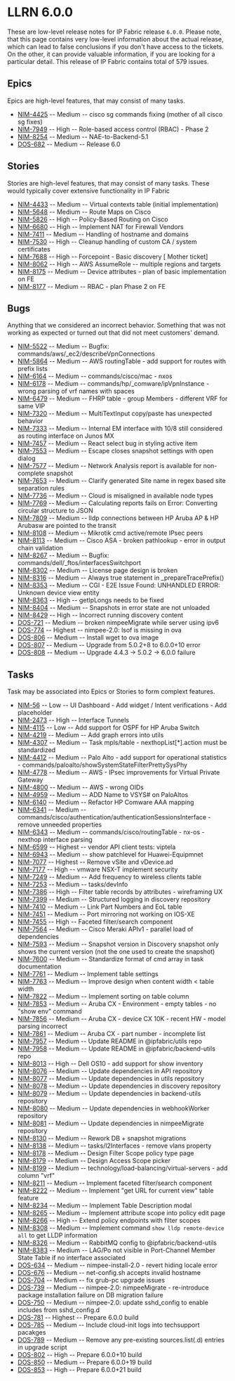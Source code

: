 # LLRN 6.0.0

These are low-level release notes for IP Fabric release `6.0.0`. Please note, that this page contains very low-level information about the actual release, which can lead to false conclusions if you don't have access to the tickets. On the other, it can provide valuable information, if you are looking for a particular detail. This release of IP Fabric contains total of 579 issues.

## Epics

Epics are high-level features, that may consist of many tasks.

- [NIM-4425](https://ipfabric.atlassian.net/browse/NIM-4425) -- Medium -- cisco sg commands fixing (mother of all cisco sg fixes)
- [NIM-7949](https://ipfabric.atlassian.net/browse/NIM-7949) -- High -- Role-based access control (RBAC) - Phase 2
- [NIM-8254](https://ipfabric.atlassian.net/browse/NIM-8254) -- Medium -- NAE-to-Backend-5.1
- [DOS-682](https://ipfabric.atlassian.net/browse/DOS-682) -- Medium -- Release 6.0

## Stories

Stories are high-level features, that may consist of many tasks. These would typically cover extensive functionality in IP Fabric

- [NIM-4433](https://ipfabric.atlassian.net/browse/NIM-4433) -- Medium -- Virtual contexts table (initial implementation)
- [NIM-5648](https://ipfabric.atlassian.net/browse/NIM-5648) -- Medium -- Route Maps on Cisco
- [NIM-5826](https://ipfabric.atlassian.net/browse/NIM-5826) -- High -- Policy-Based Routing on Cisco
- [NIM-6680](https://ipfabric.atlassian.net/browse/NIM-6680) -- High -- Implement NAT for Firewall Vendors
- [NIM-7411](https://ipfabric.atlassian.net/browse/NIM-7411) -- Medium -- Handling of hostname and domains
- [NIM-7530](https://ipfabric.atlassian.net/browse/NIM-7530) -- High -- Cleanup handling of custom CA / system certificates
- [NIM-7688](https://ipfabric.atlassian.net/browse/NIM-7688) -- High -- Forcepoint - Basic discovery [ Mother ticket]
- [NIM-8062](https://ipfabric.atlassian.net/browse/NIM-8062) -- High -- AWS AssumeRole -- multiple regions and targets
- [NIM-8175](https://ipfabric.atlassian.net/browse/NIM-8175) -- Medium -- Device attributes - plan of basic implementation on FE
- [NIM-8177](https://ipfabric.atlassian.net/browse/NIM-8177) -- Medium -- RBAC - plan Phase 2 on FE

## Bugs

Anything that we considered an incorrect behavior. Something that was not working as expected or turned out that did not meet customers' demand.

- [NIM-5522](https://ipfabric.atlassian.net/browse/NIM-5522) -- Medium -- Bugfix: commands/aws/_ec2/describeVpnConnections
- [NIM-5864](https://ipfabric.atlassian.net/browse/NIM-5864) -- Medium -- AWS routingTable - add support for routes with prefix lists
- [NIM-6164](https://ipfabric.atlassian.net/browse/NIM-6164) -- Medium -- commands/cisco/mac - nxos
- [NIM-6178](https://ipfabric.atlassian.net/browse/NIM-6178) -- Medium -- commands/hp/_comware/ipVpnInstance - wrong parsing of vrf names with spaces
- [NIM-6479](https://ipfabric.atlassian.net/browse/NIM-6479) -- Medium -- FHRP table - group Members - different VRF for same VIP
- [NIM-7320](https://ipfabric.atlassian.net/browse/NIM-7320) -- Medium -- MultiTextInput copy/paste has unexpected behavior
- [NIM-7333](https://ipfabric.atlassian.net/browse/NIM-7333) -- Medium -- Internal EM interface with 10/8 still considered as routing interface on Junos MX
- [NIM-7457](https://ipfabric.atlassian.net/browse/NIM-7457) -- Medium -- React select bug in styling active item
- [NIM-7553](https://ipfabric.atlassian.net/browse/NIM-7553) -- Medium -- Escape closes snapshot settings with open dialog
- [NIM-7577](https://ipfabric.atlassian.net/browse/NIM-7577) -- Medium -- Network Analysis report is available for non-complete snapshot
- [NIM-7653](https://ipfabric.atlassian.net/browse/NIM-7653) -- Medium -- Clarify generated Site name in regex based site separation rules
- [NIM-7736](https://ipfabric.atlassian.net/browse/NIM-7736) -- Medium -- Cloud is misaligned in available node types
- [NIM-7769](https://ipfabric.atlassian.net/browse/NIM-7769) -- Medium -- Calculating reports fails on Error: Converting circular structure to JSON
- [NIM-7809](https://ipfabric.atlassian.net/browse/NIM-7809) -- Medium -- lldp connections between HP Aruba AP & HP Arubasw are pointed to the transit
- [NIM-8108](https://ipfabric.atlassian.net/browse/NIM-8108) -- Medium -- Mikrotik cmd active/remote IPsec peers
- [NIM-8113](https://ipfabric.atlassian.net/browse/NIM-8113) -- Medium -- Cisco ASA - broken pathlookup - error in output chain validation
- [NIM-8267](https://ipfabric.atlassian.net/browse/NIM-8267) -- Medium -- Bugfix: commands/dell/_ftos/interfacesSwitchport
- [NIM-8302](https://ipfabric.atlassian.net/browse/NIM-8302) -- Medium -- License page design is broken
- [NIM-8316](https://ipfabric.atlassian.net/browse/NIM-8316) -- Medium -- Always true statement in _prepareTracePrefix()
- [NIM-8353](https://ipfabric.atlassian.net/browse/NIM-8353) -- Medium -- CGI - E2E Issue Found: UNHANDLED ERROR: Unknown device view entity
- [NIM-8363](https://ipfabric.atlassian.net/browse/NIM-8363) -- High -- getIpLongs needs to be fixed
- [NIM-8404](https://ipfabric.atlassian.net/browse/NIM-8404) -- Medium -- Snapshots in error state are not unloaded
- [NIM-8429](https://ipfabric.atlassian.net/browse/NIM-8429) -- High -- Incorrect running discovery content
- [DOS-721](https://ipfabric.atlassian.net/browse/DOS-721) -- Medium -- broken nimpeeMigrate while server using ipv6
- [DOS-774](https://ipfabric.atlassian.net/browse/DOS-774) -- Highest -- nimpee-2.0: lsof is missing in ova
- [DOS-806](https://ipfabric.atlassian.net/browse/DOS-806) -- Medium -- Install wget to ova image
- [DOS-807](https://ipfabric.atlassian.net/browse/DOS-807) -- Medium -- Upgrade from 5.0.2+8 to 6.0.0+10 error
- [DOS-808](https://ipfabric.atlassian.net/browse/DOS-808) -- Medium -- Upgrade 4.4.3 -> 5.0.2 -> 6.0.0 failure

## Tasks

Task may be associated into Epics or Stories to form complext features.

- [NIM-56](https://ipfabric.atlassian.net/browse/NIM-56) -- Low -- UI Dashboard - Add widget / Intent verifications - Add placeholder
- [NIM-2473](https://ipfabric.atlassian.net/browse/NIM-2473) -- High -- Interface Tunnels
- [NIM-4115](https://ipfabric.atlassian.net/browse/NIM-4115) -- Low -- Add support for OSPF for HP Aruba Switch
- [NIM-4219](https://ipfabric.atlassian.net/browse/NIM-4219) -- Medium -- Add graph errors into utils
- [NIM-4307](https://ipfabric.atlassian.net/browse/NIM-4307) -- Medium -- Task mpls/table - nexthopList[*].action must be standardized
- [NIM-4412](https://ipfabric.atlassian.net/browse/NIM-4412) -- Medium -- Palo Alto - add support for operational statistics - commands/paloalto/showSystemStateFilterPrettySysPhy
- [NIM-4778](https://ipfabric.atlassian.net/browse/NIM-4778) -- Medium -- AWS - IPsec improvements for Virtual Private Gateway
- [NIM-4800](https://ipfabric.atlassian.net/browse/NIM-4800) -- Medium -- AWS - wrong OIDs
- [NIM-4959](https://ipfabric.atlassian.net/browse/NIM-4959) -- Medium -- ADD Name to VSYS# on PaloAltos
- [NIM-6140](https://ipfabric.atlassian.net/browse/NIM-6140) -- Medium -- Refactor HP Comware AAA mapping
- [NIM-6341](https://ipfabric.atlassian.net/browse/NIM-6341) -- Medium -- commands/cisco/authentication/authenticationSessionsInterface - remove unneeded properties
- [NIM-6343](https://ipfabric.atlassian.net/browse/NIM-6343) -- Medium -- commands/cisco/routingTable - nx-os - nexthop interface parsing
- [NIM-6599](https://ipfabric.atlassian.net/browse/NIM-6599) -- Highest -- vendor API client tests: viptela
- [NIM-6943](https://ipfabric.atlassian.net/browse/NIM-6943) -- Medium -- show patchlevel for Huawei-Equipmnet
- [NIM-7077](https://ipfabric.atlassian.net/browse/NIM-7077) -- Highest -- Remove vSite and vDevice.ad
- [NIM-7177](https://ipfabric.atlassian.net/browse/NIM-7177) -- High -- vmware NSX-T implement security
- [NIM-7249](https://ipfabric.atlassian.net/browse/NIM-7249) -- Medium -- Add frequency to wireless clients table
- [NIM-7253](https://ipfabric.atlassian.net/browse/NIM-7253) -- Medium -- tasks/devInfo
- [NIM-7386](https://ipfabric.atlassian.net/browse/NIM-7386) -- High -- Filter table records by attributes - wireframing UX
- [NIM-7399](https://ipfabric.atlassian.net/browse/NIM-7399) -- Medium -- Structured logging in discovery repository
- [NIM-7410](https://ipfabric.atlassian.net/browse/NIM-7410) -- Medium -- Link Part Numbers and EoL table
- [NIM-7451](https://ipfabric.atlassian.net/browse/NIM-7451) -- Medium -- Port mirroring not working on IOS-XE
- [NIM-7455](https://ipfabric.atlassian.net/browse/NIM-7455) -- High -- Faceted filter/search component
- [NIM-7564](https://ipfabric.atlassian.net/browse/NIM-7564) -- Medium -- Cisco Meraki APIv1 - parallel load of dependencies
- [NIM-7593](https://ipfabric.atlassian.net/browse/NIM-7593) -- Medium -- Snapshot version in Discovery snapshot only shows the current version (not the one used to create the snapshot)
- [NIM-7600](https://ipfabric.atlassian.net/browse/NIM-7600) -- Medium -- Standardize format of cmd array in task documentation
- [NIM-7761](https://ipfabric.atlassian.net/browse/NIM-7761) -- Medium -- Implement table settings
- [NIM-7763](https://ipfabric.atlassian.net/browse/NIM-7763) -- Medium -- Improve design when content width < table width
- [NIM-7822](https://ipfabric.atlassian.net/browse/NIM-7822) -- Medium -- Implement sorting on table column
- [NIM-7853](https://ipfabric.atlassian.net/browse/NIM-7853) -- Medium -- Aruba CX - Environment - empty tables - no "show env" command
- [NIM-7856](https://ipfabric.atlassian.net/browse/NIM-7856) -- Medium -- Aruba CX - device CX 10K - recent HW - model parsing incorrect
- [NIM-7861](https://ipfabric.atlassian.net/browse/NIM-7861) -- Medium -- Aruba CX - part number - incomplete list
- [NIM-7957](https://ipfabric.atlassian.net/browse/NIM-7957) -- Medium -- Update README in @ipfabric/utils repo
- [NIM-7958](https://ipfabric.atlassian.net/browse/NIM-7958) -- Medium -- Update README in @ipfabric/backend-utils repo
- [NIM-8013](https://ipfabric.atlassian.net/browse/NIM-8013) -- High -- Dell OS10 - add support for show inventory
- [NIM-8076](https://ipfabric.atlassian.net/browse/NIM-8076) -- Medium -- Update dependencies in API repository
- [NIM-8077](https://ipfabric.atlassian.net/browse/NIM-8077) -- Medium -- Update dependencies in utils repository
- [NIM-8078](https://ipfabric.atlassian.net/browse/NIM-8078) -- Medium -- Update dependencies in discovery repository
- [NIM-8079](https://ipfabric.atlassian.net/browse/NIM-8079) -- Medium -- Update dependencies in backend-utils repository
- [NIM-8080](https://ipfabric.atlassian.net/browse/NIM-8080) -- Medium -- Update dependencies in webhookWorker repository
- [NIM-8081](https://ipfabric.atlassian.net/browse/NIM-8081) -- Medium -- Update dependencies in nimpeeMigrate repository
- [NIM-8130](https://ipfabric.atlassian.net/browse/NIM-8130) -- Medium -- Rework DB + snapshot migrations
- [NIM-8138](https://ipfabric.atlassian.net/browse/NIM-8138) -- Medium -- tasks/l2Interfaces - remove vlans property
- [NIM-8178](https://ipfabric.atlassian.net/browse/NIM-8178) -- Medium -- Design Filter Scope policy type page
- [NIM-8179](https://ipfabric.atlassian.net/browse/NIM-8179) -- Medium -- Design Access Scope picker
- [NIM-8199](https://ipfabric.atlassian.net/browse/NIM-8199) -- Medium -- technology/load-balancing/virtual-servers - add column "vrf"
- [NIM-8211](https://ipfabric.atlassian.net/browse/NIM-8211) -- Medium -- Implement faceted filter/search component
- [NIM-8222](https://ipfabric.atlassian.net/browse/NIM-8222) -- Medium -- Implement "get URL for current view" table feature
- [NIM-8234](https://ipfabric.atlassian.net/browse/NIM-8234) -- Medium -- Implement Table Description modal
- [NIM-8265](https://ipfabric.atlassian.net/browse/NIM-8265) -- Medium -- Implement attribute scope into policy edit page
- [NIM-8266](https://ipfabric.atlassian.net/browse/NIM-8266) -- High -- Extend policy endpoints with filter scopes
- [NIM-8308](https://ipfabric.atlassian.net/browse/NIM-8308) -- Medium -- Implement command `show lldp remote-device all` to get LLDP information
- [NIM-8326](https://ipfabric.atlassian.net/browse/NIM-8326) -- Medium -- RabbitMQ config to @ipfabric/backend-utils
- [NIM-8383](https://ipfabric.atlassian.net/browse/NIM-8383) -- Medium -- LAG/Po not visible in Port-Channel Member State Table if no interface associated
- [DOS-634](https://ipfabric.atlassian.net/browse/DOS-634) -- Medium -- nimpee-install-2.0 - revert hiding locale error
- [DOS-676](https://ipfabric.atlassian.net/browse/DOS-676) -- Medium -- net-config.sh accepts invalid hostname
- [DOS-704](https://ipfabric.atlassian.net/browse/DOS-704) -- Medium -- fix grub-pc upgrade issues
- [DOS-739](https://ipfabric.atlassian.net/browse/DOS-739) -- Medium -- nimpee-2.0: nimpeeMigrate - re-introduce package installation failure on DB migration failure
- [DOS-750](https://ipfabric.atlassian.net/browse/DOS-750) -- Medium -- nimpee-2.0: update sshd_config to enable includes from sshd_config.d
- [DOS-781](https://ipfabric.atlassian.net/browse/DOS-781) -- Highest -- Prepare 6.0.0 build
- [DOS-785](https://ipfabric.atlassian.net/browse/DOS-785) -- Medium -- Include cloud-init logs into techsupport pacakges
- [DOS-789](https://ipfabric.atlassian.net/browse/DOS-789) -- Medium -- Remove any pre-existing sources.list(.d) entries in upgrade script
- [DOS-802](https://ipfabric.atlassian.net/browse/DOS-802) -- High -- Prepare 6.0.0+10 build
- [DOS-850](https://ipfabric.atlassian.net/browse/DOS-850) -- Medium -- Prepare 6.0.0+19 build
- [DOS-853](https://ipfabric.atlassian.net/browse/DOS-853) -- High -- Prepare 6.0.0+21 build
